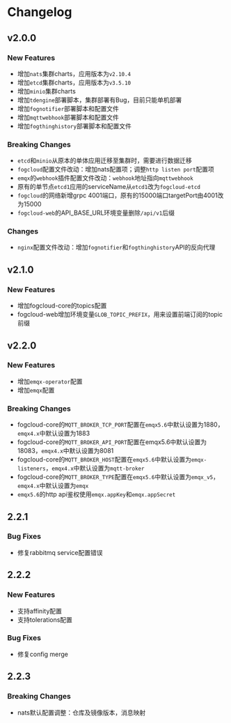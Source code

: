 # Changelog

## v2.0.0

### New Features
- 增加`nats`集群charts，应用版本为`v2.10.4`
- 增加`etcd`集群charts，应用版本为`v3.5.10`
- 增加`minio`集群charts
- 增加`tdengine`部署脚本，集群部署有Bug，目前只能单机部署
- 增加`fognotifier`部署脚本和配置文件
- 增加`mqttwebhook`部署脚本和配置文件
- 增加`fogthinghistory`部署脚本和配置文件

###  Breaking Changes
- `etcd`和`minio`从原本的单体应用迁移至集群时，需要进行数据迁移
- `fogcloud`配置文件改动：增加nats配置项；调整`http listen port`配置项
- `emqx`的`webhook`插件配置文件改动：`webhook`地址指向`mqttwebhook`
- 原有的单节点`etcd1`应用的serviceName从`etcd1`改为`fogcloud-etcd`
- `fogcloud`的网络新增grpc 4001端口，原有的15000端口targetPort由4001改为15000
- `fogcloud-web`的API_BASE_URL环境变量删除`/api/v1`后缀

### Changes
- `nginx`配置文件改动：增加`fognotifier`和`fogthinghistory`API的反向代理


## v2.1.0

### New Features
- 增加fogcloud-core的topics配置
- fogcloud-web增加环境变量`GLOB_TOPIC_PREFIX`，用来设置前端订阅的topic前缀


## v2.2.0

### New Features
- 增加`emqx-operator`配置
- 增加`emqx`配置

### Breaking Changes
- fogcloud-core的`MQTT_BROKER_TCP_PORT`配置在`emqx5.6`中默认设置为1880，`emqx4.x`中默认设置为1883
- fogcloud-core的`MQTT_BROKER_API_PORT`配置在emqx5.6中默认设置为18083，`emqx4.x`中默认设置为8081
- fogcloud-core的`MQTT_BROKER_HOST`配置在`emqx5.6`中默认设置为`emqx-listeners`，`emqx4.x`中默认设置为`mqtt-broker`
- fogcloud-core的`MQTT_BROKER_TYPE`配置在`emqx5.6`中默认设置为`emqx_v5`，`emqx4.x`中默认设置为`emqx`
- `emqx5.6`的http api鉴权使用`emqx.appKey`和`emqx.appSecret`

## 2.2.1

### Bug Fixes
- 修复rabbitmq service配置错误

## 2.2.2

### New Features
- 支持affinity配置
- 支持tolerations配置

### Bug Fixes
- 修复config merge

## 2.2.3 

### Breaking Changes
- nats默认配置调整：仓库及镜像版本，消息映射